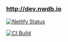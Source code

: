 ### http://dev.nwdb.io
[![Netlify Status](https://api.netlify.com/api/v1/badges/cdff6091-2a75-4b53-9fad-cac6e0f168c5/deploy-status)](https://app.netlify.com/sites/infallible-dijkstra-7b989e/deploys)

[![CI Build](https://circleci.com/gh/Vadelius/nwdbprivate.svg?style=svg&circle-token=11c82e6d4c20e9362f3dfe42becba84b21224ec1)](http://github.com/vadelius/nwdb)
